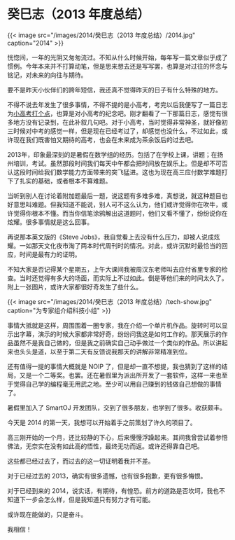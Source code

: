 # 癸巳志（2013 年度总结）


{{< image src="/images/2014/癸巳志（2013 年度总结）/2014.jpg" caption="2014" >}}

恍惚间，一年的光阴又匆匆流过。不知从什么时候开始，每年写一篇文章似乎成了惯例。今年本来并不打算动笔，但是思来想去还是写写罢，也算是对过往的怀念与铭记，对未来的向往与期待。

要不是昨天小伙伴们的跨年短信，我还真不觉得昨天的日子有什么特殊的地方。

不得不说去年发生了很多事情，不得不提的是小高考，考完以后我便写了一篇日志为[小高考打个点](/2013/03/为小高考打个点/)，也算是对小高考的纪念吧。刚才翻看了一下那篇日志，感觉有很多地方没有记录到，在此补叙几句吧。对于小高考，当时觉得非常神圣，就好像初三时候对中考的感觉一样，但是现在已经考过了，却感觉也没什么，不过如此，或许现在我们既害怕又期待的高考，也会在未来成为茶余饭后的过去吧。

2013年，印象最深刻的是暑假在数学组的经历。包括了在学校上课，讲题；在扬州培训，考试。虽然那段时间我们每天中午都会把时间放在娱乐上。但是却不可否认这段时间给我们数学能力方面带来的突飞猛进。这也为现在高三应付数学难题打下了扎实的基础，或者根本不算难题。

当听到别人在讨论着附加题最后一题，说这题有多难多难，真想说，就这种题目也好意思叫难题。但我知道不能说，别人可不这么认为，他们或许觉得你在吹牛，或许觉得你根本不懂。而当你信笔涂鸦解出这道题时，他们又看不懂了，纷纷说你在炫耀。很多事情就是这么回事。

再说那本英文版的《Steve Jobs》，我自觉看上去没有什么压力，却被人说成炫耀。一如那天文化夜市淘了两本时代周刊时的情况。对此，或许沉默时最恰当的回应，时间是最有力的证明。

不知大家是否记得某个星期五，上午大课间我被周汉东老师叫去应付省里专家的检查。当时还觉得有多大的场面，而实际上不过如此。倒是等他们来的时间太久了。附上一张图片，或许大家都很好奇发生了些什么。

{{< image src="/images/2014/癸巳志（2013 年度总结）/tech-show.jpg" caption="为专家组介绍科技小组" >}}

事情大抵就是这样，周围围着一圈专家，我在介绍一个单片机作品。旋转时可以显示出字幕，演示的时候大家都非常好奇，纷纷问我这是如何工作的。那天展示的作品虽然不是我自己做的，但是我之前确实自己动手做过一个类似的作品。所以讲起来也头头是道，以至于第二天有反馈说我那天的讲解非常精准到位。

还有值得一提的事情大概就是 NOIP 了，但是却一直不想提，我也猜到了这样的结局，又是一个二等奖。也罢。还在暑假里为派出所开发了一套软件，这样一来也至于觉得自己学的编程毫无用武之地。至少可以用自己赚到的钱做自己想做的事情了。

暑假里加入了 SmartOJ 开发团队，交到了很多朋友，也学到了很多。收获颇丰。

今天是 2014 的第一天，我想可以开始着手之前策划了许久的项目了。

高三刚开始的一个月，还比较静的下心，后来慢慢浮躁起来。其间我曾尝试着参悟佛法，无奈实在没有如此高的悟性，最终无功而返。或许还得靠自己吧。

这些都已经过去了，而过去的这一切证明着我并不差。

对于已经过去的 2013，确实有很多遗憾，也有很多抱歉，更有很多悔恨。

对于已经到来的 2014，说实话，有期待，有惶恐。前方的道路是否坎坷，我也不知道下一步会怎么样，但是我知道只有努力才有可能。

或许现在能做的，只是奋斗。

我相信！

